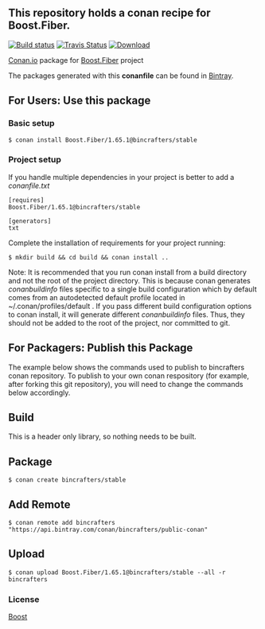 ## This repository holds a conan recipe for Boost.Fiber.

[![Build status](https://ci.appveyor.com/api/projects/status/0bi8poaoo4sb2dex/branch/stable/1.65.1?svg=true)](https://ci.appveyor.com/project/BinCrafters/conan-boost-fiber/branch/stable/1.65.1)
[![Travis Status](https://travis-ci.org/bincrafters/conan-boost-fiber.svg?branch=stable%2F1.65.1)](https://travis-ci.org/bincrafters/conan-boost-fiber)
[![Download](https://api.bintray.com/packages/bincrafters/public-conan/Boost.Fiber%3Abincrafters/images/download.svg?version=1.65.1%3Astable) ](https://bintray.com/bincrafters/public-conan/Boost.Fiber%3Abincrafters/1.65.1%3Astable/link)

[Conan.io](https://conan.io) package for [Boost.Fiber](https://github.com/Boostorg/Fiber) project

The packages generated with this **conanfile** can be found in [Bintray](https://bintray.com/bincrafters/public-conan/Boost.Fiber%3Abincrafters).

## For Users: Use this package

### Basic setup

    $ conan install Boost.Fiber/1.65.1@bincrafters/stable

### Project setup

If you handle multiple dependencies in your project is better to add a *conanfile.txt*

    [requires]
    Boost.Fiber/1.65.1@bincrafters/stable

    [generators]
    txt

Complete the installation of requirements for your project running:

    $ mkdir build && cd build && conan install ..
	
Note: It is recommended that you run conan install from a build directory and not the root of the project directory.  This is because conan generates *conanbuildinfo* files specific to a single build configuration which by default comes from an autodetected default profile located in ~/.conan/profiles/default .  If you pass different build configuration options to conan install, it will generate different *conanbuildinfo* files.  Thus, they should not be added to the root of the project, nor committed to git. 

## For Packagers: Publish this Package

The example below shows the commands used to publish to bincrafters conan repository. To publish to your own conan respository (for example, after forking this git repository), you will need to change the commands below accordingly. 

## Build  

This is a header only library, so nothing needs to be built.

## Package 

    $ conan create bincrafters/stable
	
## Add Remote

	$ conan remote add bincrafters "https://api.bintray.com/conan/bincrafters/public-conan"

## Upload

    $ conan upload Boost.Fiber/1.65.1@bincrafters/stable --all -r bincrafters

### License
[Boost](www.boost.org/LICENSE_1_0.txt)
